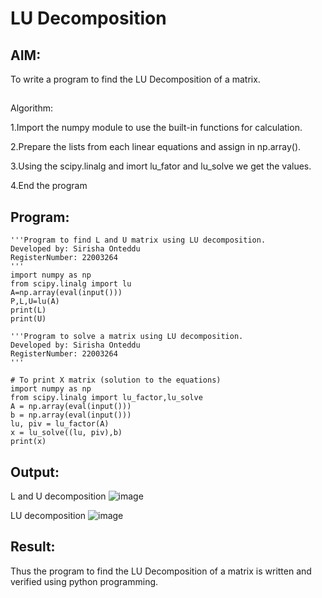 # LU Decomposition 

## AIM:
To write a program to find the LU Decomposition of a matrix.
##
Algorithm:

1.Import the numpy module to use the built-in functions for calculation.

2.Prepare the lists from each linear equations and assign in np.array().

3.Using the scipy.linalg and imort lu_fator and lu_solve we get the values.

4.End the program
## Program:
```
'''Program to find L and U matrix using LU decomposition.
Developed by: Sirisha Onteddu
RegisterNumber: 22003264
'''
import numpy as np
from scipy.linalg import lu
A=np.array(eval(input()))
P,L,U=lu(A)
print(L)
print(U)
```
```
'''Program to solve a matrix using LU decomposition.
Developed by: Sirisha Onteddu
RegisterNumber: 22003264
'''

# To print X matrix (solution to the equations)
import numpy as np
from scipy.linalg import lu_factor,lu_solve
A = np.array(eval(input()))
b = np.array(eval(input()))
lu, piv = lu_factor(A)
x = lu_solve((lu, piv),b)
print(x)

```
## Output:
L and U decomposition
![image](https://user-images.githubusercontent.com/119389139/213922001-9dd4a6c2-9057-4cbe-af75-8b816acc50fe.png)

LU decomposition
![image](https://user-images.githubusercontent.com/119389139/213921955-bb7768c8-84d6-4618-886b-c271a7f0f569.png)

## Result:
Thus the program to find the LU Decomposition of a matrix is written and verified using python programming.

